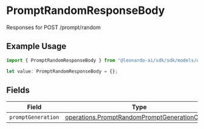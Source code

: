 # PromptRandomResponseBody

Responses for POST /prompt/random

## Example Usage

```typescript
import { PromptRandomResponseBody } from "@leonardo-ai/sdk/sdk/models/operations";

let value: PromptRandomResponseBody = {};
```

## Fields

| Field                                                                                                                 | Type                                                                                                                  | Required                                                                                                              | Description                                                                                                           |
| --------------------------------------------------------------------------------------------------------------------- | --------------------------------------------------------------------------------------------------------------------- | --------------------------------------------------------------------------------------------------------------------- | --------------------------------------------------------------------------------------------------------------------- |
| `promptGeneration`                                                                                                    | [operations.PromptRandomPromptGenerationOutput](../../../sdk/models/operations/promptrandompromptgenerationoutput.md) | :heavy_minus_sign:                                                                                                    | N/A                                                                                                                   |